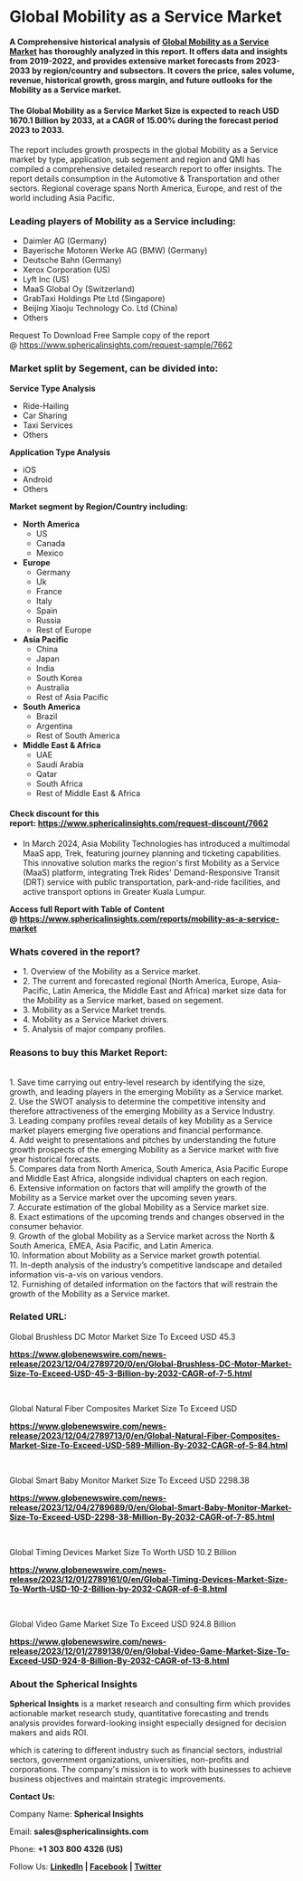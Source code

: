 <h1 class="news-post-title">Global Mobility as a Service Market</h1>
<p><strong>A Comprehensive historical analysis of&nbsp;<a href="https://www.sphericalinsights.com/reports/mobility-as-a-service-market" target="_blank" rel="noreferrer noopener">Global Mobility as a Service Market</a>&nbsp;has thoroughly analyzed in this report. It offers data and insights from 2019-2022, and provides extensive market forecasts from 2023-2033 by region/country and subsectors. It covers the price, sales volume, revenue, historical growth, gross margin, and future outlooks for the Mobility as a Service market.</strong></p>
<h4><strong>The Global Mobility as a Service Market Size is expected to reach USD 1670.1 Billion by 2033, at a CAGR of 15.00% during the forecast period 2023 to 2033.</strong></h4>
<p>The report includes growth prospects in the global Mobility as a Service market by type, application, sub segement and region and QMI has compiled a comprehensive detailed research report to offer insights. The report details consumption in the Automotive &amp; Transportation and other sectors. Regional coverage spans North America, Europe, and rest of the world including Asia Pacific.</p>
<h3><strong>Leading players of Mobility as a Service including:</strong></h3>
<ul>
<li>Daimler AG (Germany)</li>
<li>Bayerische Motoren Werke AG (BMW) (Germany)</li>
<li>Deutsche Bahn (Germany)</li>
<li>Xerox Corporation (US)</li>
<li>Lyft Inc (US)</li>
<li>MaaS Global Oy (Switzerland)</li>
<li>GrabTaxi Holdings Pte Ltd (Singapore)</li>
<li>Beijing Xiaoju Technology Co. Ltd (China)</li>
<li>Others</li>
</ul>
<p>Request To Download Free Sample copy of the report @&nbsp;<a href="https://www.sphericalinsights.com/request-sample/7662">https://www.sphericalinsights.com/request-sample/7662</a></p>
<h3><strong>Market split by Segement, can be divided into:</strong></h3>
<p><strong>Service Type Analysis</strong></p>
<ul>
<li>Ride-Hailing</li>
<li>Car Sharing</li>
<li>Taxi Services</li>
<li>Others</li>
</ul>
<p><strong>Application Type Analysis</strong></p>
<ul>
<li>iOS</li>
<li>Android</li>
<li>Others</li>
</ul>
<p><strong>Market segment by Region/Country including:</strong></p>
<ul>
<li><strong>North America</strong>
<ul>
<li>US</li>
<li>Canada</li>
<li>Mexico</li>
</ul>
</li>
<li><strong>Europe</strong>
<ul>
<li>Germany</li>
<li>Uk</li>
<li>France</li>
<li>Italy</li>
<li>Spain</li>
<li>Russia</li>
<li>Rest of Europe</li>
</ul>
</li>
<li><strong>Asia Pacific</strong>
<ul>
<li>China</li>
<li>Japan</li>
<li>India</li>
<li>South Korea</li>
<li>Australia</li>
<li>Rest of Asia Pacific</li>
</ul>
</li>
<li><strong>South America</strong>
<ul>
<li>Brazil</li>
<li>Argentina</li>
<li>Rest of South America</li>
</ul>
</li>
<li><strong>Middle East &amp; Africa</strong>
<ul>
<li>UAE</li>
<li>Saudi Arabia</li>
<li>Qatar</li>
<li>South Africa</li>
<li>Rest of Middle East &amp; Africa</li>
</ul>
</li>
</ul>
<h4>Check discount for this report:&nbsp;<a href="https://www.sphericalinsights.com/request-discount/7662">https://www.sphericalinsights.com/request-discount/7662</a></h4>
<ul>
<li>In March 2024, Asia Mobility Technologies has introduced a multimodal MaaS app, Trek, featuring journey planning and ticketing capabilities. This innovative solution marks the region's first Mobility as a Service (MaaS) platform, integrating Trek Rides' Demand-Responsive Transit (DRT) service with public transportation, park-and-ride facilities, and active transport options in Greater Kuala Lumpur.</li>
</ul>
<p><strong>Access full Report with Table of Content @&nbsp;<a href="https://www.sphericalinsights.com/reports/mobility-as-a-service-market">https://www.sphericalinsights.com/reports/mobility-as-a-service-market</a>&nbsp;</strong></p>
<h3><strong>Whats covered in the report?</strong></h3>
<ul>
<li>1. Overview of the Mobility as a Service market.</li>
<li>2. The current and forecasted regional (North America, Europe, Asia-Pacific, Latin America, the Middle East and Africa) market size data for the Mobility as a Service market, based on segement.</li>
<li>3. Mobility as a Service Market trends.</li>
<li>4. Mobility as a Service Market drivers.</li>
<li>5. Analysis of major company profiles.</li>
</ul>
<h3><strong>Reasons to buy this Market Report:</strong></h3>
<p><br />1. Save time carrying out entry-level research by identifying the size, growth, and leading players in the emerging Mobility as a Service market.<br />2. Use the SWOT analysis to determine the competitive intensity and therefore attractiveness of the emerging Mobility as a Service Industry.<br />3. Leading company profiles reveal details of key Mobility as a Service market players emerging five operations and financial performance.<br />4. Add weight to presentations and pitches by understanding the future growth prospects of the emerging Mobility as a Service market with five year historical forecasts.<br />5. Compares data from North America, South America, Asia Pacific Europe and Middle East Africa, alongside individual chapters on each region.<br />6. Extensive information on factors that will amplify the growth of the Mobility as a Service market over the upcoming seven years.<br />7. Accurate estimation of the global Mobility as a Service market size.<br />8. Exact estimations of the upcoming trends and changes observed in the consumer behavior.<br />9. Growth of the global Mobility as a Service market across the North &amp; South America, EMEA, Asia Pacific, and Latin America.<br />10. Information about Mobility as a Service market growth potential.<br />11. In-depth analysis of the industry&rsquo;s competitive landscape and detailed information vis-a-vis on various vendors.<br />12. Furnishing of detailed information on the factors that will restrain the growth of the Mobility as a Service market.</p>
<h3><strong>Related URL:</strong></h3>
<p>Global Brushless DC Motor Market Size To Exceed USD 45.3</p>
<p><strong><a href="https://www.globenewswire.com/news-release/2023/12/04/2789720/0/en/Global-Brushless-DC-Motor-Market-Size-To-Exceed-USD-45-3-Billion-by-2032-CAGR-of-7-5.html">https://www.globenewswire.com/news-release/2023/12/04/2789720/0/en/Global-Brushless-DC-Motor-Market-Size-To-Exceed-USD-45-3-Billion-by-2032-CAGR-of-7-5.html</a>&nbsp;</strong></p>
<p>&nbsp;</p>
<p>Global Natural Fiber Composites Market Size To Exceed USD</p>
<p><strong><a href="https://www.globenewswire.com/news-release/2023/12/04/2789713/0/en/Global-Natural-Fiber-Composites-Market-Size-To-Exceed-USD-589-Million-By-2032-CAGR-of-5-84.html">https://www.globenewswire.com/news-release/2023/12/04/2789713/0/en/Global-Natural-Fiber-Composites-Market-Size-To-Exceed-USD-589-Million-By-2032-CAGR-of-5-84.html</a>&nbsp;</strong></p>
<p>&nbsp;</p>
<p>Global Smart Baby Monitor Market Size To Exceed USD 2298.38</p>
<p><strong><a href="https://www.globenewswire.com/news-release/2023/12/04/2789689/0/en/Global-Smart-Baby-Monitor-Market-Size-To-Exceed-USD-2298-38-Million-By-2032-CAGR-of-7-85.html">https://www.globenewswire.com/news-release/2023/12/04/2789689/0/en/Global-Smart-Baby-Monitor-Market-Size-To-Exceed-USD-2298-38-Million-By-2032-CAGR-of-7-85.html</a>&nbsp;</strong></p>
<p>&nbsp;</p>
<p>Global Timing Devices Market Size To Worth USD 10.2 Billion</p>
<p><strong><a href="https://www.globenewswire.com/news-release/2023/12/01/2789161/0/en/Global-Timing-Devices-Market-Size-To-Worth-USD-10-2-Billion-by-2032-CAGR-of-6-8.html">https://www.globenewswire.com/news-release/2023/12/01/2789161/0/en/Global-Timing-Devices-Market-Size-To-Worth-USD-10-2-Billion-by-2032-CAGR-of-6-8.html</a>&nbsp;</strong></p>
<p>&nbsp;</p>
<p>Global Video Game Market Size To Exceed USD 924.8 Billion</p>
<p><strong><a href="https://www.globenewswire.com/news-release/2023/12/01/2789138/0/en/Global-Video-Game-Market-Size-To-Exceed-USD-924-8-Billion-By-2032-CAGR-of-13-8.html">https://www.globenewswire.com/news-release/2023/12/01/2789138/0/en/Global-Video-Game-Market-Size-To-Exceed-USD-924-8-Billion-By-2032-CAGR-of-13-8.html</a>&nbsp;</strong></p>
<h3><strong>About the Spherical Insights</strong></h3>
<p><strong>Spherical Insights</strong>&nbsp;is a market research and consulting firm which provides actionable market research study, quantitative forecasting and trends analysis provides forward-looking insight especially designed for decision makers and aids ROI.</p>
<p>which is catering to different industry such as financial sectors, industrial sectors, government organizations, universities, non-profits and corporations. The company's mission is to work with businesses to achieve business objectives and maintain strategic improvements.</p>
<p><strong>Contact Us:</strong></p>
<p>Company Name:&nbsp;<strong>Spherical Insights</strong></p>
<p>Email:&nbsp;<strong>sales@sphericalinsights.com</strong></p>
<p>Phone:&nbsp;<strong>+1 303 800 4326 (US)</strong></p>
<p>Follow Us:&nbsp;<strong><a href="https://www.linkedin.com/company/spherical-insight/"><u>LinkedIn</u></a>&nbsp;|&nbsp;<a href="https://www.facebook.com/sphericalinsights22"><u>Facebook</u></a>&nbsp;|&nbsp;<a href="https://twitter.com/SInsights_US"><u>Twitter</u></a></strong></p>
